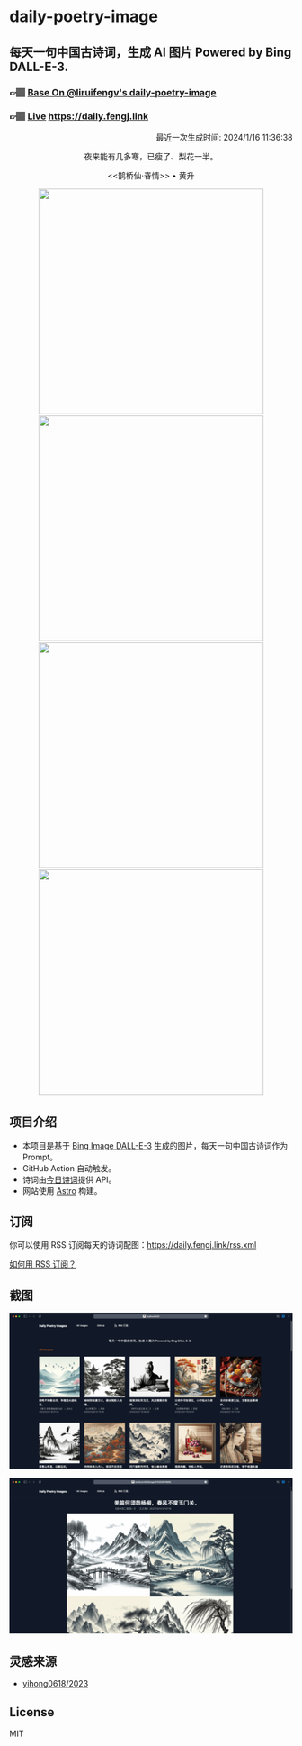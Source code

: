 
# daily-poetry-image

## 每天一句中国古诗词，生成 AI 图片 Powered by Bing DALL-E-3.

### 👉🏽 [Base On @liruifengv's daily-poetry-image](https://github.com/liruifengv/daily-poetry-image)

### 👉🏽 [Live](https://daily.fengj.link) https://daily.fengj.link

<p align="right">
  最近一次生成时间: 2024/1/16 11:36:38
</p>
<p align="center">
夜来能有几多寒，已瘦了、梨花一半。
</p>
<p align="center">
<<鹊桥仙·春情>> • 黄升
</p>
<p align="center">
<img src="https://tse4.mm.bing.net/th/id/OIG.5Q_ad04MKU8iFX7n2joh" height="400" width="400" />
<img src="https://tse1.mm.bing.net/th/id/OIG.jiPZVS45stQu2CAXF1Pf" height="400" width="400" />
<img src="https://tse3.mm.bing.net/th/id/OIG.Xv_VM0Rjx948WP5AKNeG" height="400" width="400" />
<img src="https://tse2.mm.bing.net/th/id/OIG.EsFBChFFHPdQ1MYHb41t" height="400" width="400" />
</p>

## 项目介绍

-   本项目是基于 [Bing Image DALL-E-3](https://www.bing.com/images/create) 生成的图片，每天一句中国古诗词作为 Prompt。
-   GitHub Action 自动触发。
-   诗词由[今日诗词](https://www.jinrishici.com/)提供 API。
-   网站使用 [Astro](https://astro.build) 构建。

## 订阅

你可以使用 RSS 订阅每天的诗词配图：https://daily.fengj.link/rss.xml

[如何用 RSS 订阅？](https://zhuanlan.zhihu.com/p/55026716)

## 截图

![图片列表](./screenshots/Snipaste_2023-12-28_21-00-26.png)

![图片详情](./screenshots/Snipaste_2023-12-28_21-00-53.png)

## 灵感来源

-   [yihong0618/2023](https://github.com/yihong0618/2023)

## License

MIT
